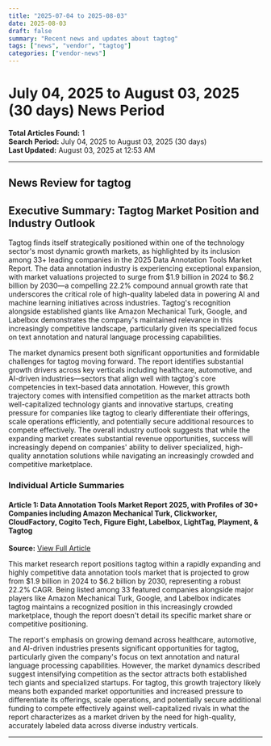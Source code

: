 ```yaml
---
title: "2025-07-04 to 2025-08-03"
date: 2025-08-03
draft: false
summary: "Recent news and updates about tagtog"
tags: ["news", "vendor", "tagtog"]
categories: ["vendor-news"]
---
```


# July 04, 2025 to August 03, 2025 (30 days) News Period 

**Total Articles Found:** 1  
**Search Period:** July 04, 2025 to August 03, 2025 (30 days)  
**Last Updated:** August 03, 2025 at 12:53 AM

---

## News Review for tagtog

## Executive Summary: Tagtog Market Position and Industry Outlook

Tagtog finds itself strategically positioned within one of the technology sector's most dynamic growth markets, as highlighted by its inclusion among 33+ leading companies in the 2025 Data Annotation Tools Market Report. The data annotation industry is experiencing exceptional expansion, with market valuations projected to surge from $1.9 billion in 2024 to $6.2 billion by 2030—a compelling 22.2% compound annual growth rate that underscores the critical role of high-quality labeled data in powering AI and machine learning initiatives across industries. Tagtog's recognition alongside established giants like Amazon Mechanical Turk, Google, and Labelbox demonstrates the company's maintained relevance in this increasingly competitive landscape, particularly given its specialized focus on text annotation and natural language processing capabilities.

The market dynamics present both significant opportunities and formidable challenges for tagtog moving forward. The report identifies substantial growth drivers across key verticals including healthcare, automotive, and AI-driven industries—sectors that align well with tagtog's core competencies in text-based data annotation. However, this growth trajectory comes with intensified competition as the market attracts both well-capitalized technology giants and innovative startups, creating pressure for companies like tagtog to clearly differentiate their offerings, scale operations efficiently, and potentially secure additional resources to compete effectively. The overall industry outlook suggests that while the expanding market creates substantial revenue opportunities, success will increasingly depend on companies' ability to deliver specialized, high-quality annotation solutions while navigating an increasingly crowded and competitive marketplace.

### Individual Article Summaries

#### Article 1: Data Annotation Tools Market Report 2025, with Profiles of 30+ Companies including Amazon Mechanical Turk, Clickworker, CloudFactory, Cogito Tech, Figure Eight, Labelbox, LightTag, Playment, & Tagtog

**Source:** [View Full Article](https://www.globenewswire.com/news-release/2025/07/04/3110324/28124/en/Data-Annotation-Tools-Market-Report-2025-with-Profiles-of-30-Companies-including-Amazon-Mechanical-Turk-Clickworker-CloudFactory-Cogito-Tech-Figure-Eight-Labelbox-LightTag-Playment.html)

This market research report positions tagtog within a rapidly expanding and highly competitive data annotation tools market that is projected to grow from $1.9 billion in 2024 to $6.2 billion by 2030, representing a robust 22.2% CAGR. Being listed among 33 featured companies alongside major players like Amazon Mechanical Turk, Google, and Labelbox indicates tagtog maintains a recognized position in this increasingly crowded marketplace, though the report doesn't detail its specific market share or competitive positioning.

The report's emphasis on growing demand across healthcare, automotive, and AI-driven industries presents significant opportunities for tagtog, particularly given the company's focus on text annotation and natural language processing capabilities. However, the market dynamics described suggest intensifying competition as the sector attracts both established tech giants and specialized startups. For tagtog, this growth trajectory likely means both expanded market opportunities and increased pressure to differentiate its offerings, scale operations, and potentially secure additional funding to compete effectively against well-capitalized rivals in what the report characterizes as a market driven by the need for high-quality, accurately labeled data across diverse industry verticals.



---

